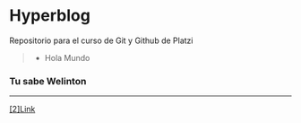 # Hyperblog
Repositorio para el curso de Git y Github de Platzi
> - Hola Mundo
### Tu sabe Welinton


------------

[[2]Link][123456789]

[123456789]: http://https://github.com/freddier/hyperblog/blob/master/blogpost.html "Hyperblog"